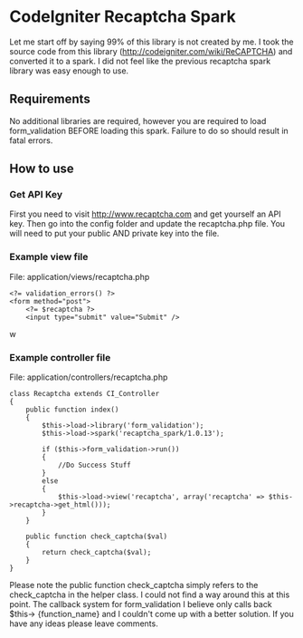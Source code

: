 # CodeIgniter Recaptcha Spark

Let me start off by saying 99% of this library is not created by me. I took the source code 
from this library (http://codeigniter.com/wiki/ReCAPTCHA) and converted it to a spark. I did
not feel like the previous recaptcha spark library was easy enough to use.

## Requirements

No additional libraries are required, however you are required to load form_validation BEFORE
loading this spark. Failure to do so should result in fatal errors.

## How to use

### Get API Key

First you need to visit http://www.recaptcha.com and get yourself an API key. Then go into the
config folder and update the recaptcha.php file. You will need to put your public AND private
key into the file.

### Example view file

File: application/views/recaptcha.php

    <?= validation_errors() ?>
    <form method="post">
        <?= $recaptcha ?>
        <input type="submit" value="Submit" />

w    </form>
### Example controller file

File: application/controllers/recaptcha.php

    class Recaptcha extends CI_Controller
    {
        public function index()
        {
            $this->load->library('form_validation');
            $this->load->spark('recaptcha_spark/1.0.13');

            if ($this->form_validation->run())
            {
                //Do Success Stuff
            }
            else
            {
                $this->load->view('recaptcha', array('recaptcha' => $this->recaptcha->get_html()));
            }
        }
        
        public function check_captcha($val) 
        {
            return check_captcha($val);
        }
    }
    
Please note the public function check_captcha simply refers to the check_captcha in the 
helper class. I could not find a way around this at this point. The callback system for
form_validation I believe only calls back $this-> {function_name} and I couldn't come
up with a better solution. If you have any ideas please leave comments.